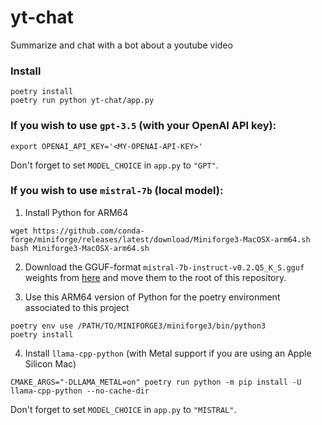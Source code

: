 # yt-chat
Summarize and chat with a bot about a youtube video

### Install
```
poetry install
poetry run python yt-chat/app.py
```

### If you wish to use `gpt-3.5` (with your OpenAI API key):
```
export OPENAI_API_KEY='<MY-OPENAI-API-KEY>'
```

Don't forget to set `MODEL_CHOICE` in `app.py` to `"GPT"`.

### If you wish to use `mistral-7b` (local model):

1. Install Python for ARM64
```
wget https://github.com/conda-forge/miniforge/releases/latest/download/Miniforge3-MacOSX-arm64.sh
bash Miniforge3-MacOSX-arm64.sh
```

2. Download the GGUF-format `mistral-7b-instruct-v0.2.Q5_K_S.gguf` weights from [here](https://huggingface.co/TheBloke/Mistral-7B-Instruct-v0.2-GGUF) and move them to the root of this repository.

3. Use this ARM64 version of Python for the poetry environment associated to this project
```
poetry env use /PATH/TO/MINIFORGE3/miniforge3/bin/python3
poetry install
```

4. Install `llama-cpp-python` (with Metal support if you are using an Apple Silicon Mac)
```
CMAKE_ARGS="-DLLAMA_METAL=on" poetry run python -m pip install -U llama-cpp-python --no-cache-dir
```

Don't forget to set `MODEL_CHOICE` in `app.py` to `"MISTRAL"`.
